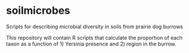 # soilmicrobes
Scripts for describing microbial diversity in soils from prairie dog burrows

This repository will contain R scripts that calculate the proportion of each taxon as a function of 1) Yersinia presence and 2) region in the burrow.
